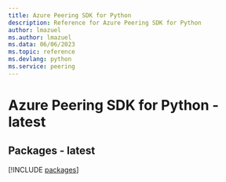 ```yaml
---
title: Azure Peering SDK for Python
description: Reference for Azure Peering SDK for Python
author: lmazuel
ms.author: lmazuel
ms.data: 06/06/2023
ms.topic: reference
ms.devlang: python
ms.service: peering
---
```

# Azure Peering SDK for Python - latest
## Packages - latest
[!INCLUDE [packages](peering-index.md)]